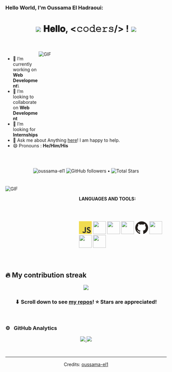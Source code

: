 ### Hello World, I'm Oussama El Hadraoui:

<h1 align="center">
  <a target="_blank">
    <img src="https://github.com/JayantGoel001/JayantGoel001/blob/master/GIF/Earth.gif" width="24px" style="max-width:100%;">
  </a>
  𝐇𝐞𝐥𝐥𝐨, &lt;𝚌𝚘𝚍𝚎𝚛𝚜/&gt; !
  <a target="_blank">
    <img src="https://github.com/JayantGoel001/JayantGoel001/blob/master/GIF/Hi.gif" width="40px" />
  </a>
</h1>

<br/>
<br/>
<a target="_blank">
  <img align="right" height="250" width="400" alt="GIF" src="https://user-images.githubusercontent.com/74038190/225813708-98b745f2-7d22-48cf-9150-083f1b00d6c9.gif">
</a>

- 🔭 I’m currently working on **Web Development**\
- 👯 I’m looking to collaborate on **Web Development**
- 🤔 I’m looking for **Internships**
- 💬 Ask me about Anything [here](https://github.com/oussama-el1/oussama-el1/issues/1)! I am happy to help.
- 😄 Pronouns : **He/Him/His**

<br/>
<br/>

<p align="center">  
  <img src="https://komarev.com/ghpvc/?username=oussama-el1" alt="oussama-el1" />
  <img alt="GitHub followers" src="https://img.shields.io/github/followers/oussama-el1?label=Followers&style=social"> •   
  <img src="https://img.shields.io/github/stars/oussama-el1?label=Stars" alt="Total Stars">
</p>

#

<a target="_blank"><img align="left" height="230" width="230" alt="GIF" src="https://user-images.githubusercontent.com/74038190/218265814-3084a4ba-809c-4135-afc0-8685d0f634b3.gif"></a>
<br/>

**LANGUAGES AND TOOLS:**

<br/>
<br/>

<code><img height="40" width="40" src="https://raw.githubusercontent.com/github/explore/80688e429a7d4ef2fca1e82350fe8e3517d3494d/topics/javascript/javascript.png"></code>
<code><img height="40" width="40" src="https://uxwing.com/wp-content/themes/uxwing/download/brands-and-social-media/flask-logo-icon.png"></code>
<code><img height="40" width="40" src="https://brandslogos.com/wp-content/uploads/images/large/python-logo.png"></code>
<code><img height="40" width="40" src="https://upload.wikimedia.org/wikipedia/commons/thumb/3/3f/Git_icon.svg/1024px-Git_icon.svg.png"></code>
<code><img height="40" width="40" src="https://raw.githubusercontent.com/github/explore/80688e429a7d4ef2fca1e82350fe8e3517d3494d/topics/github-api/github-api.png"></code>
<code><img height="40" width="40" src="https://cdn.worldvectorlogo.com/logos/nodejs-icon.svg"></code>
<code><img height="40" width="40" src="https://upload.wikimedia.org/wikipedia/commons/a/ab/Linux_Logo_in_Linux_Libertine_Font.svg"></code>
<code><img height="40" width="40" src="https://cdn.iconscout.com/icon/free/png-512/mongodb-3-1175138.png"></code>

<br/>

#

## 🔥 My contribution streak

<p align="center">
  <a href="https://github.com/oussama-el1/github-readme-streak-stats">
    <img src="https://github-readme-streak-stats.herokuapp.com/?user=oussama-el1#version3"/>
  </a>
</p>

<h3 align="center">⬇ Scroll down to see <a href="https://github.com/oussama-el1?tab=repositories">my repos</a>! ⭐ Stars are appreciated!</h3>

<br/>

### ⚙️ &nbsp; GitHub Analytics

<p align="center">
<a href="https://github.com/oussama-el1">
  <img height="180em" src="https://github-readme-stats-eight-theta.vercel.app/api?username=oussama-el1&show_icons=true&theme=vue-light&include_all_commits=true&count_private=true" />
  <img height="180em" src="https://github-readme-stats-eight-theta.vercel.app/api/top-langs/?username=oussama-el1&layout=compact&exclude_lang=java+r&theme=vue-light" />
</a>
</p>

<div align="center">

<br/>

---

Credits: [oussama-el1](https://github.com/oussama-el1)
